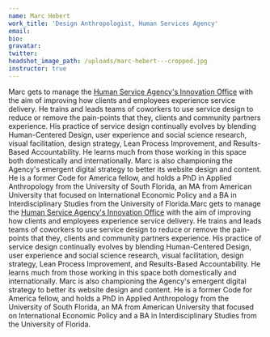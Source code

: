 ```yaml
---
name: Marc Hebert
work_title: 'Design Anthropologist, Human Services Agency'
email:
bio:
gravatar:
twitter:
headshot_image_path: /uploads/marc-hebert---cropped.jpg
instructor: true
---
```



Marc gets to manage the [Human Service Agency's Innovation Office](http://sfhsainnovationoffice.tumblr.com/) with the aim of improving how clients and employees experience service delivery. He trains and leads teams of coworkers to use service design to reduce or remove the pain-points that they, clients and community partners experience. His practice of service design continually evolves by blending Human-Centered Design, user experience and social science research, visual facilitation, design strategy, Lean Process Improvement, and Results-Based Accountability. He learns much from those working in this space both domestically and internationally. Marc is also championing the Agency's emergent digital strategy to better its website design and content. He is a former Code for America fellow, and holds a PhD in Applied Anthropology from the University of South Florida, an MA from American University that focused on International Economic Policy and a BA in Interdisciplinary Studies from the University of Florida.Marc gets to manage the [Human Service Agency's Innovation Office](http://sfhsainnovationoffice.tumblr.com/) with the aim of improving how clients and employees experience service delivery. He trains and leads teams of coworkers to use service design to reduce or remove the pain-points that they, clients and community partners experience. His practice of service design continually evolves by blending Human-Centered Design, user experience and social science research, visual facilitation, design strategy, Lean Process Improvement, and Results-Based Accountability. He learns much from those working in this space both domestically and internationally. Marc is also championing the Agency's emergent digital strategy to better its website design and content. He is a former Code for America fellow, and holds a PhD in Applied Anthropology from the University of South Florida, an MA from American University that focused on International Economic Policy and a BA in Interdisciplinary Studies from the University of Florida.